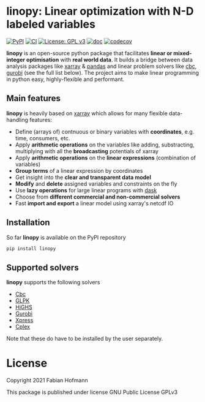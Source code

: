 # linopy: Linear optimization with N-D labeled variables

[![PyPI](https://img.shields.io/pypi/v/linopy)](https://pypi.org/project/linopy/) [![CI](https://github.com/FabianHofmann/linopy/actions/workflows/CI.yaml/badge.svg)](https://github.com/FabianHofmann/linopy/actions/workflows/CI.yaml) [![License: GPL v3](https://img.shields.io/badge/License-GPLv3-blue.svg)](https://www.gnu.org/licenses/gpl-3.0) [![doc](https://readthedocs.org/projects/linopy/badge/?version=latest)](https://linopy.readthedocs.io/en/latest/) [![codecov](https://codecov.io/gh/PyPSA/linopy/branch/master/graph/badge.svg?token=TT4EYFCCZX)](https://codecov.io/gh/PyPSA/linopy)

**linopy** is an open-source python package that facilitates **linear or mixed-integer optimisation** with **real world data**. It builds a bridge between data analysis packages like [xarray](https://github.com/pydata/xarray) & [pandas](https://pandas.pydata.org/) and linear problem solvers like [cbc](https://projects.coin-or.org/Cbc), [gurobi](https://www.gurobi.com/) (see the full list below). The project aims to make linear programming in python easy, highly-flexible and performant.


## Main features

**linopy** is heavily based on [xarray](https://github.com/pydata/xarray) which allows for many flexible data-handling features:

* Define (arrays of) contnuous or binary variables with **coordinates**, e.g. time, consumers, etc.
* Apply **arithmetic operations** on the variables like adding, substracting, multiplying with all the  **broadcasting** potentials of xarray
* Apply **arithmetic operations** on the **linear expressions** (combination of variables)
* **Group terms** of a linear expression by coordinates
* Get insight into the **clear and transparent data model**
* **Modify** and **delete** assigned variables and constraints on the fly
* Use **lazy operations** for large linear programs  with [dask](https://dask.org/)
* Choose from **different commercial and non-commercial solvers**
* Fast **import and export** a linear model using xarray's netcdf IO


## Installation

So far **linopy** is available on the PyPI repository

```bash
pip install linopy
```

## Supported solvers

**linopy** supports the following solvers

* [Cbc](https://projects.coin-or.org/Cbc)
* [GLPK](https://www.gnu.org/software/glpk/)
* [HiGHS](https://www.maths.ed.ac.uk/hall/HiGHS/)
* [Gurobi](https://www.gurobi.com/)
* [Xpress](https://www.fico.com/en/products/fico-xpress-solver)
* [Cplex](https://www.ibm.com/de-de/analytics/cplex-optimizer)

Note that these do have to be installed by the user separately.


# License

Copyright 2021 Fabian Hofmann



This package is published under license GNU Public License GPLv3

